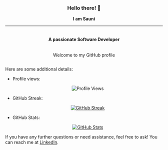 <div style="display: flex; flex-direction: column; align-items: center; text-align: center;">
  <h3>Hello there! 👋</h3>
  <strong>I am Sauni</strong>
</div>

<hr/>

<div style="display: flex; flex-direction: column; align-items: center; text-align: center;">
  <h4>A passionate Software Developer</h4>
  <p>Welcome to my GitHub profile</p>
</div>

Here are some additional details:

- Profile views:
  <p align="center">
    <img src="https://komarev.com/ghpvc/?username=your-github-IT21373848" alt="Profile Views">
  </p>
- GitHub Streak:
  <p align="center">
    <a href="https://git.io/streak-stats">
      <img src="https://github-readme-streak-stats.herokuapp.com?user=IT21373848" alt="GitHub Streak">
    </a>
  </p>
- GitHub Stats:
  <p align="center">
    <a href="https://github.com/IT21373848/github-readme-stats">
      <img src="https://github-readme-stats.vercel.app/api?username=IT21373848" alt="GitHub Stats">
    </a>
  </p>

If you have any further questions or need assistance, feel free to ask! You can reach me at [LinkedIn](www.linkedin.com/in/sauni-weerasinghe).


<!--
**IT21373848/IT21373848** is a ✨ _special_ ✨ repository because its `README.md` (this file) appears on your GitHub profile.

Here are some ideas to get you started:

- 🔭 I’m currently working on ...
- 🌱 I’m currently learning ...
- 👯 I’m looking to collaborate on ...
- 🤔 I’m looking for help with ...
- 💬 Ask me about ...
- 📫 How to reach me: ...
- 😄 Pronouns: ...
- ⚡ Fun fact: ...
-->

